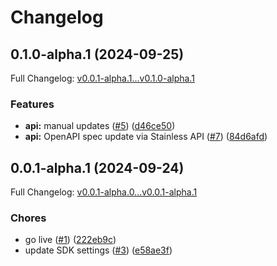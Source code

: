 # Changelog

## 0.1.0-alpha.1 (2024-09-25)

Full Changelog: [v0.0.1-alpha.1...v0.1.0-alpha.1](https://github.com/Find-AI/find-ai-python/compare/v0.0.1-alpha.1...v0.1.0-alpha.1)

### Features

* **api:** manual updates ([#5](https://github.com/Find-AI/find-ai-python/issues/5)) ([d46ce50](https://github.com/Find-AI/find-ai-python/commit/d46ce5025103249636ae9a789b67b1c5fc0c717e))
* **api:** OpenAPI spec update via Stainless API ([#7](https://github.com/Find-AI/find-ai-python/issues/7)) ([84d6afd](https://github.com/Find-AI/find-ai-python/commit/84d6afd94a7940075210f03767de0e76caaee225))

## 0.0.1-alpha.1 (2024-09-24)

Full Changelog: [v0.0.1-alpha.0...v0.0.1-alpha.1](https://github.com/Find-AI/find-ai-python/compare/v0.0.1-alpha.0...v0.0.1-alpha.1)

### Chores

* go live ([#1](https://github.com/Find-AI/find-ai-python/issues/1)) ([222eb9c](https://github.com/Find-AI/find-ai-python/commit/222eb9cb10ce5f49a1f03b9e6e6e629bf3baadab))
* update SDK settings ([#3](https://github.com/Find-AI/find-ai-python/issues/3)) ([e58ae3f](https://github.com/Find-AI/find-ai-python/commit/e58ae3f46bac80cc33050298250f66f7d8e8ee2c))

